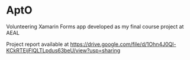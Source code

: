 # AptO
Volunteering Xamarin Forms app developed as my final course project at AEAL

Project report available at https://drive.google.com/file/d/1Ohn4J0Ql-KCkRTEijFlQLTLpdus63beU/view?usp=sharing
